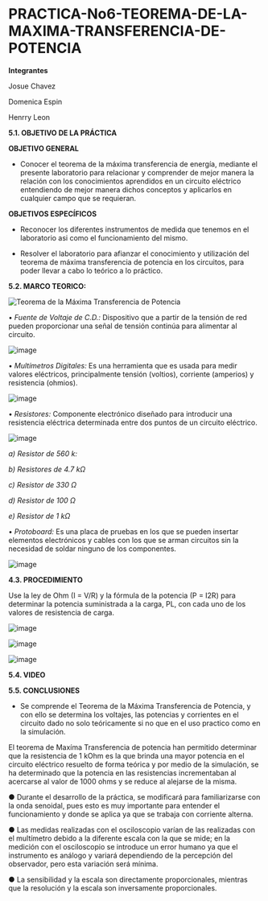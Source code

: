 # PRACTICA-No6-TEOREMA-DE-LA-MAXIMA-TRANSFERENCIA-DE-POTENCIA

**Integrantes**

Josue Chavez

Domenica Espin

Henrry Leon

**5.1. OBJETIVO DE LA PRÁCTICA**

**OBJETIVO GENERAL**

- Conocer el teorema de la máxima transferencia de energía, mediante el presente laboratorio para relacionar y comprender de mejor manera la relación con los conocimientos aprendidos en un circuito eléctrico entendiendo de mejor manera dichos conceptos y aplicarlos en cualquier campo que se requieran.

**OBJETIVOS ESPECÍFICOS**

-  Reconocer los diferentes instrumentos de medida que tenemos en el laboratorio asi como el funcionamiento del mismo.

-  Resolver el laboratorio para afianzar el conocimiento y utilización del teorema de máxima transferencia de potencia en los circuitos, para poder llevar a cabo lo teórico a lo práctico.

**5.2. MARCO TEORICO:**

![Teorema de la Máxima Transferencia de Potencia](https://user-images.githubusercontent.com/116777118/212360054-142493e1-3775-4897-bdb3-73bb177df8f7.png)


• *Fuente de Voltaje de C.D.:* Dispositivo que a partir de la tensión de red pueden proporcionar una señal de tensión continúa para alimentar al circuito.

![image](https://user-images.githubusercontent.com/116777118/202655992-b76f28ec-5b39-40c2-972a-ab07f4078448.png)

• *Multímetros Digitales:* Es una herramienta que es usada para medir valores eléctricos, principalmente tensión (voltios), corriente (amperios) y resistencia (ohmios).

![image](https://user-images.githubusercontent.com/116777118/202656052-21cb49c9-117a-46d3-a033-ba19b86a50ed.png)

• *Resistores:* Componente electrónico diseñado para introducir una resistencia eléctrica determinada entre dos puntos de un circuito eléctrico.

![image](https://user-images.githubusercontent.com/116777118/202656190-eb7c02f1-032c-4da9-aa9d-735a50956092.png)

*a) Resistor de 560 k:*

*b) Resistores de 4.7 kΩ*

*c) Resistor de 330 Ω*

*d) Resistor de 100 Ω*

*e) Resistor de 1 kΩ*

• *Protoboard:* Es una placa de pruebas en los que se pueden insertar elementos electrónicos y cables con los que se arman circuitos sin la necesidad de soldar ninguno de los componentes.

![image](https://user-images.githubusercontent.com/116777118/202656481-fff9b413-cfc1-4586-9ab8-bdf0a4e3c9f5.png)

**4.3. PROCEDIMIENTO**

Use la ley de Ohm (I = V/R) y la fórmula de la potencia (P = I2R) para determinar la potencia suministrada a la carga, PL, con cada uno de los valores de resistencia de carga.

![image](https://user-images.githubusercontent.com/116777118/212360867-01390905-d18d-45ae-8633-04badeb4e699.png)

![image](https://user-images.githubusercontent.com/116777118/212361632-0a4e7639-ae3a-4d30-ba23-2151f232799e.png)

![image](https://user-images.githubusercontent.com/116777118/212361734-233977ec-7805-4e06-b70a-d3af294467c0.png)

**5.4. VIDEO**


**5.5. CONCLUSIONES**

-  Se comprende el Teorema de la Máxima Transferencia de Potencia, y con ello se determina los voltajes, las potencias y corrientes en el circuito dado no solo teóricamente si no que en el uso practico como en la simulación.

 El teorema de Maxíma Transferencia de potencia han permitido determinar que la resistencia de 1 kOhm es la que brinda una mayor potencia en el circuito eléctrico resuelto de forma teórica y por medio de la simulación, se ha determinado que la potencia en las resistencias incrementaban al acercarse al valor de 1000 ohms y se reduce al alejarse de la misma.

● Durante el desarrollo de la práctica, se modificará para familiarizarse con la onda senoidal, pues esto es muy importante para entender el funcionamiento y donde se aplica ya que se trabaja con corriente alterna.

● Las medidas realizadas con el osciloscopio varían de las realizadas con el multímetro debido a la diferente escala con la que se mide; en la medición con el osciloscopio se introduce un error humano ya que el instrumento es análogo y variará dependiendo de la percepción del observador, pero esta variación será mínima.

● La sensibilidad y la escala son directamente proporcionales, mientras que la resolución y la escala son inversamente proporcionales.





















